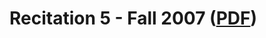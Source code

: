 Recitation 5 - Fall 2007 ([PDF](http://people.csail.mit.edu/jastr/6001/fall07/r05.pdf))
=======================================================================================